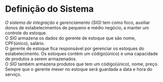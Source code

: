 <h1>Definição do Sistema</h1>

<p>
<i>O sistema de integração e gerenciamento (SIG)</i> tem como foco, auxiliar donos de estabelecimentos de pequeno e médio negócio, a manter um controle do estoque.<br>
O <i>SIG</i> armazena os dados do gerente de estoque que são nome, CPF(único), salário.<br>
O gerente de estoque fica responsável por gerenciar os estoques do estabelecimento.
Os estoques contém um código(único) e uma capacidade de produtos a serem armazenados.<br>
O <i>SIG</i> também armazena produtos que tem um código(único), nome, preço.<br>
Sempre que o gerente mexer no estoque será guardada a data e hora do serviço.
</p>
